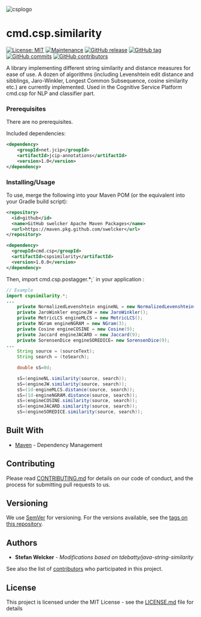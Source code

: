 ![csplogo](https://user-images.githubusercontent.com/12301571/67168219-4d618900-f3a2-11e9-9460-b79eff997c35.PNG)

# cmd.csp.similarity
[![License: MIT](https://img.shields.io/badge/License-MIT-yellow.svg)](https://opensource.org/licenses/MIT)
[![Maintenance](https://img.shields.io/badge/Maintained%3F-yes-green.svg)](https://GitHub.com/swelcker/cmd.csp.similarity/graphs/commit-activity)
[![GitHub release](https://img.shields.io/github/release/swelcker/cmd.csp.similarity.svg)](https://GitHub.com/swelcker/cmd.csp.similarity/releases/)
[![GitHub tag](https://img.shields.io/github/tag/swelcker/cmd.csp.similarity.svg)](https://GitHub.com/swelcker/cmd.csp.similarity/tags/)
[![GitHub commits](https://img.shields.io/github/commits-since/swelcker/cmd.csp.similarity/master.svg)](https://GitHub.com/swelcker/cmd.csp.similarity/commit/)
[![GitHub contributors](https://img.shields.io/github/contributors/swelcker/cmd.csp.similarity.svg)](https://GitHub.com/swelcker/cmd.csp.similarity/graphs/contributors/)

A library implementing different string similarity and distance measures for ease of use. A dozen of algorithms (including Levenshtein edit distance and sibblings, Jaro-Winkler, Longest Common Subsequence, cosine similarity etc.) are currently implemented.
Used in the Cognitive Service Platform cmd.csp for NLP and classifier part.


### Prerequisites

There are no prerequisites. 

Included dependencies:
```xml
<dependency>
    <groupId>net.jcip</groupId>
    <artifactId>jcip-annotations</artifactId>
    <version>1.0</version>
</dependency>
```
### Installing/Usage

To use, merge the following into your Maven POM (or the equivalent into your Gradle build script):

```xml
<repository>
  <id>github</id>
  <name>GitHub swelcker Apache Maven Packages</name>
  <url>https://maven.pkg.github.com/swelcker</url>
</repository>

<dependency>
  <groupId>cmd.csp</groupId>
  <artifactId>cspsimilarity</artifactId>
  <version>1.0.0</version>
</dependency>
```

Then, import cmd.csp.postagger.*;` in your application :

```java
// Example
import cspsimilarity.*;
...
	private NormalizedLevenshtein engineNL = new NormalizedLevenshtein();
	private JaroWinkler engineJW = new JaroWinkler();
	private MetricLCS engineMLCS = new MetricLCS();
	private NGram engineNGRAM = new NGram(3);
	private Cosine engineCOSINE = new Cosine(9);
	private Jaccard engineJACARD = new Jaccard(9);
	private SorensenDice engineSOREDICE= new SorensenDice(9);
...
    String source = (sourceText);
    String search = (toSearch);

    double sS=0d;

    sS=(engineNL.similarity(source, search));
    sS=(engineJW.similarity(source, search));
    sS=(1d-engineMLCS.distance(source, search));
    sS=(1d-engineNGRAM.distance(source, search));
    sS=(engineCOSINE.similarity(source, search));
    sS=(engineJACARD.similarity(source, search));
    sS=(engineSOREDICE.similarity(source, search));
```

## Built With

* [Maven](https://maven.apache.org/) - Dependency Management


## Contributing

Please read [CONTRIBUTING.md](https://gist.github.com/PurpleBooth/b24679402957c63ec426) for details on our code of conduct, and the process for submitting pull requests to us.

## Versioning

We use [SemVer](http://semver.org/) for versioning. For the versions available, see the [tags on this repository](https://github.com/swelcker/cmd.csp.similarity/tags). 

## Authors

* **Stefan Welcker** - *Modifications based on tdebatty/java-string-similarity* 

See also the list of [contributors](https://github.com/swelcker/cmd.csp.stemmer/contributors) who participated in this project.

## License

This project is licensed under the MIT License - see the [LICENSE.md](LICENSE.md) file for details

